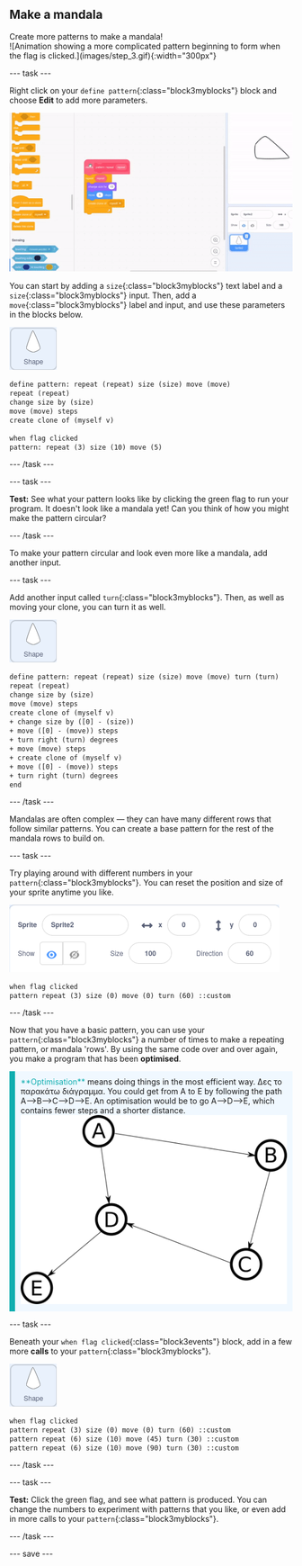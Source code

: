 ## Make a mandala

<div style="display: flex; flex-wrap: wrap">
<div style="flex-basis: 200px; flex-grow: 1; margin-right: 15px;">
Create more patterns to make a mandala!
</div>
<div>
![Animation showing a more complicated pattern beginning to form when the flag is clicked.](images/step_3.gif){:width="300px"}
</div>
</div>

--- task ---

Right click on your `define pattern`{:class="block3myblocks"} block and choose **Edit** to add more parameters.

![Animation showing the editing of 'my blocks' to add in extra parameters.](images/edit-parameter.gif)

You can start by adding a `size`{:class="block3myblocks"} text label and a `size`{:class="block3myblocks"} input. Then, add a  `move`{:class="block3myblocks"} label and input, and use these parameters in the blocks below.

![The shape sprite.](images/shape_sprite.png)

```blocks3
define pattern: repeat (repeat) size (size) move (move)
repeat (repeat)
change size by (size)
move (move) steps
create clone of (myself v)

when flag clicked
pattern: repeat (3) size (10) move (5)
```

--- /task ---

--- task ---

**Test:** See what your pattern looks like by clicking the green flag to run your program. It doesn't look like a mandala yet! Can you think of how you might make the pattern circular?

--- /task ---

To make your pattern circular and look even more like a mandala, add another input.

--- task ---

Add another input called `turn`{:class="block3myblocks"}. Then, as well as moving your clone, you can turn it as well.

![The shape sprite.](images/shape_sprite.png)

```blocks3
define pattern: repeat (repeat) size (size) move (move) turn (turn)
repeat (repeat)
change size by (size)
move (move) steps
create clone of (myself v)
+ change size by ([0] - (size))
+ move ([0] - (move)) steps
+ turn right (turn) degrees
+ move (move) steps
+ create clone of (myself v)
+ move ([0] - (move)) steps
+ turn right (turn) degrees
end
```

--- /task ---

Mandalas are often complex — they can have many different rows that follow similar patterns. You can create a base pattern for the rest of the mandala rows to build on.

--- task ---

Try playing around with different numbers in your `pattern`{:class="block3myblocks"}. You can reset the position and size of your sprite anytime you like.

![Image of the sprites' attribute box with the size, x coordinate, and y coordinate all set to zero.](images/reset-attributes.png)

```blocks3
when flag clicked
pattern repeat (3) size (0) move (0) turn (60) ::custom
```

--- /task ---


Now that you have a basic pattern, you can use your `pattern`{:class="block3myblocks"} a number of times to make a repeating pattern, or mandala 'rows'. By using the same code over and over again, you make a program that has been **optimised**.

<p style="border-left: solid; border-width:10px; border-color: #0faeb0; background-color: aliceblue; padding: 10px;">
<span style="color: #0faeb0">**Optimisation**</span> means doing things in the most efficient way. Δες το παρακάτω διάγραμμα. You could get from A to E by following the path A-->B-->C-->D-->E. An optimisation would be to go A-->D-->E, which contains fewer steps and a shorter distance.
<img src="images/map.png">
</p>

--- task ---

Beneath your `when flag clicked`{:class="block3events"} block, add in a few more **calls** to your `pattern`{:class="block3myblocks"}.

![The shape sprite.](images/shape_sprite.png)

```blocks3
when flag clicked
pattern repeat (3) size (0) move (0) turn (60) ::custom
pattern repeat (6) size (10) move (45) turn (30) ::custom
pattern repeat (6) size (10) move (90) turn (30) ::custom
```

--- /task ---

--- task ---

**Test:** Click the green flag, and see what pattern is produced. You can change the numbers to experiment with patterns that you like, or even add in more calls to your `pattern`{:class="block3myblocks"}.

--- /task ---

--- save ---
